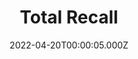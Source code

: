 ---
title: "Total Recall"
year: 2012
date: 2022-04-20T00:00:05.000Z
permalink: /almanac/movies/2022-04-20-total-recall/index.html
link: https://letterboxd.com/rknightuk/film/total-recall-2012/
rating: 3
---